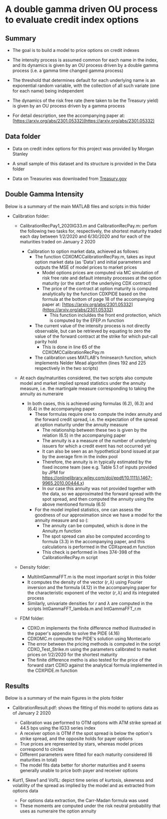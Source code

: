 # A double gamma driven OU process to evaluate credit index options

## Summary

- The goal is to build a model to price options on credit indexes

- The intensity process is assumed common for each name in the index, and its dynamics is given by an OU process driven by a double gamma process (i.e. a gamma time changed gamma process)

- The threshold that determines default for each underlying name is an exponential random variable, with the collection of all such variate (one for each name) being independent

- The dynamics of the risk free rate (here taken to be the Treasury yield) is given by an OU process driven by a gamma process

- For detail description, see the accompanying paper at: [https://arxiv.org/abs/2301.05332](https://arxiv.org/abs/2301.05332)
  
## Data folder

- Data on credit index options for this project was provided by Morgan Stanley

- A small sample of this dataset and its structure is provided in the Data folder

- Data on Treasuries was downloaded from [Treasury.gov](https://Treasury.gov)

## Double Gamma Intensity

Below is a summary of the main MATLAB files and scripts in this folder

- Calibration folder:
  - CalibrationRecPay1_2020IG33.m and CalibrationRecPay.m: perfom the following two tasks for, respectively, the shortest maturity traded each day between 1/2/2020 and 6/30/2020 and for each of the maturities traded on January 2 2020
    - Calibration to option market data, achieved as follows:
      - The function CDXOMCCalibrationRecPay.m, takes as input option market data (as 'Data') and initial parameters and outputs the MSE of model prices to market prices
        - Model options prices are computed via MC simulation of risk free rate and default intensity processes at the option maturity (or the start of the underlying CDX contract)
        - The price of the contract at option maturity is computed analytically by the function CDXPIDE based on the formula at the bottom of page 18 of the accompanying paper at: [https://arxiv.org/abs/2301.05332](https://arxiv.org/abs/2301.05332)
          - This function incluldes the front end protection, which is computed by the EFEP.m function
      - The current value of the intensity process is not directly observable, but can be retrieved by equating to zero the value of the forward contract at the strike for which put-call parity hold
        - This is done in line 65 of the CDXOMCCalibrationRecPay.m
      - The calibration uses MATLAB's fminsearch function, which implements Nelder Mead algorithm (lines 192 and 225 respectively in the two scripts)
  - At each day/maturities considered, the two scripts also compute model and market implied spread statistics under the annuity measure, i.e. the martingale measure corresponding to taking the annuity as numeraire
    - In both cases, this is achieved using formulas (6.2), (6.3) and (6.4) in the accompanying paper
      - These formulas require one to compute the index annuity and the forward credit spread, i.e. the expectation of the spread at option maturity under the annuity measure
        - The relationship between these two is given by the relation (6.5) in the accompanying paper
        - The annuity is a a measure of the number of underlying issuers for which a credit event has not occurred yet
        - It can also be seen as an hypothetical bond issued at par by the average firm in the index pool
        - Therefore, the annuity is in typically estimated by the fixed income team (see e.g. Table 5.1 of inputs provided by JPM for <https://onlinelibrary.wiley.com/doi/epdf/10.1111/j.1467-9965.2010.00444.x>)
        - In our case this annuity was not provided together with the data, so we approximated the forward spread with the spot spread, and then computed the annuity using the above mentioned formula (6.5)
      - For the model implied statistics, one can assess the goodness of our approximation since we have a model for the annuity measure and so (:
        - The annuity can be computed, which is done in the Annuity.m function
        - The spot spread can also be computed according to formula (3.3) in the accompanying paper, and this calculations is performed in the CDXspread.m function
        - This check is performed in lines 374-398 of the CalibrationRecPay.m script

  - Density folder:
    - MultiIntGammaFFT.m is the most important script in this folder
    - It computes the density of the vector $(r,\lambda)$ using Fourier inversion and the formula (4.12) in the accompanying paper for the characteristic exponent of the vector $(r,\lambda)$ and its integrated process
    - Similarly, univariate densities for $r$ and $\lambda$ are computed in the scripts IntGammaFFT_lambda.m and IntGammaFFT_r.m

  - FDM folder:
    - CDXO.m implements the finite difference method illustraded in the paper's appendix to solve the PIDE (4.16)
    - CDXOMC.m computes the PIDE's solution using Montecarlo
    - The error between the pricing methods is computed in the script CDXO_Test_Strike.m using the parameters calibrated to market prices on 1/2/2020 for the shortest maturity
    - The finite difference metho is also tested for the price of the forward start CDXO against the analytical formula implemented in the CDXPIDE.m function

## Results

Below is a summary of the main figures in the plots folder

- CalibrationResult.pdf: shows the fitting of this model to options data as of January 2 2020
  - Calibration was performed to OTM options with ATM strike spread at 44.5 bps using the IG33 series index
  - A receiver option is OTM if the spot spread is below the option's strike spread, and the opposite holds for payer options
  - True prices are represented by stars, whereas model prices correspond to circles
  - Different parameters were fitted for each maturity considered (6 maturities in total)
  - The model fits data better for shorter maturities and it seems generally unable to price both payer and receiver options

- Kurt1, Skew1 and Vol1L: depict time series of kurtosis, skewness and volatility of the spread as implied by the model and as extracted from options data
  - For options data extraction, the Carr-Madan formula was used
  - These moments are computed under the risk neutral probability that uses as numeraire the option annuity
